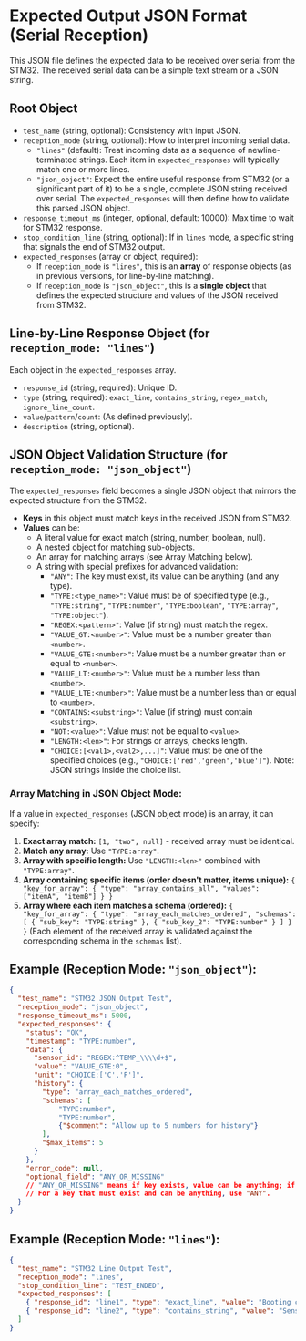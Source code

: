 # Expected Output JSON Format (Serial Reception)

This JSON file defines the expected data to be received over serial from the STM32. The received serial data can be a simple text stream or a JSON string.

## Root Object

-   `test_name` (string, optional): Consistency with input JSON.
-   `reception_mode` (string, optional): How to interpret incoming serial data.
    -   `"lines"` (default): Treat incoming data as a sequence of newline-terminated strings. Each item in `expected_responses` will typically match one or more lines.
    -   `"json_object"`: Expect the entire useful response from STM32 (or a significant part of it) to be a single, complete JSON string received over serial. The `expected_responses` will then define how to validate this parsed JSON object.
-   `response_timeout_ms` (integer, optional, default: 10000): Max time to wait for STM32 response.
-   `stop_condition_line` (string, optional): If in `lines` mode, a specific string that signals the end of STM32 output.
-   `expected_responses` (array or object, required):
    -   If `reception_mode` is `"lines"`, this is an **array** of response objects (as in previous versions, for line-by-line matching).
    -   If `reception_mode` is `"json_object"`, this is a **single object** that defines the expected structure and values of the JSON received from STM32.

## Line-by-Line Response Object (for `reception_mode: "lines"`)

Each object in the `expected_responses` array.
-   `response_id` (string, required): Unique ID.
-   `type` (string, required): `exact_line`, `contains_string`, `regex_match`, `ignore_line_count`.
-   `value`/`pattern`/`count`: (As defined previously).
-   `description` (string, optional).

## JSON Object Validation Structure (for `reception_mode: "json_object"`)

The `expected_responses` field becomes a single JSON object that mirrors the expected structure from the STM32.

-   **Keys** in this object must match keys in the received JSON from STM32.
-   **Values** can be:
    -   A literal value for exact match (string, number, boolean, null).
    -   A nested object for matching sub-objects.
    -   An array for matching arrays (see Array Matching below).
    -   A string with special prefixes for advanced validation:
        -   `"ANY"`: The key must exist, its value can be anything (and any type).
        -   `"TYPE:<type_name>"`: Value must be of specified type (e.g., `"TYPE:string"`, `"TYPE:number"`, `"TYPE:boolean"`, `"TYPE:array"`, `"TYPE:object"`).
        -   `"REGEX:<pattern>"`: Value (if string) must match the regex.
        -   `"VALUE_GT:<number>"`: Value must be a number greater than `<number>`.
        -   `"VALUE_GTE:<number>"`: Value must be a number greater than or equal to `<number>`.
        -   `"VALUE_LT:<number>"`: Value must be a number less than `<number>`.
        -   `"VALUE_LTE:<number>"`: Value must be a number less than or equal to `<number>`.
        -   `"CONTAINS:<substring>"`: Value (if string) must contain `<substring>`.
        -   `"NOT:<value>"`: Value must not be equal to `<value>`.
        -   `"LENGTH:<len>"`: For strings or arrays, checks length.
        -   `"CHOICE:[<val1>,<val2>,...]"`: Value must be one of the specified choices (e.g., `"CHOICE:['red','green','blue']"`). Note: JSON strings inside the choice list.

### Array Matching in JSON Object Mode:

If a value in `expected_responses` (JSON object mode) is an array, it can specify:
1.  **Exact array match:** `[1, "two", null]` - received array must be identical.
2.  **Match any array:** Use `"TYPE:array"`.
3.  **Array with specific length:** Use `"LENGTH:<len>"` combined with `"TYPE:array"`.
4.  **Array containing specific items (order doesn't matter, items unique):**
    `{ "key_for_array": { "type": "array_contains_all", "values": ["itemA", "itemB"] } }`
5.  **Array where each item matches a schema (ordered):**
    `{ "key_for_array": { "type": "array_each_matches_ordered", "schemas": [ { "sub_key": "TYPE:string" }, { "sub_key_2": "TYPE:number" } ] } }` (Each element of the received array is validated against the corresponding schema in the `schemas` list).

## Example (Reception Mode: `"json_object"`):

```json
{
  "test_name": "STM32 JSON Output Test",
  "reception_mode": "json_object",
  "response_timeout_ms": 5000,
  "expected_responses": {
    "status": "OK",
    "timestamp": "TYPE:number",
    "data": {
      "sensor_id": "REGEX:^TEMP_\\\\d+$",
      "value": "VALUE_GTE:0",
      "unit": "CHOICE:['C','F']",
      "history": {
        "type": "array_each_matches_ordered",
        "schemas": [
            "TYPE:number", 
            "TYPE:number",
            {"$comment": "Allow up to 5 numbers for history"}
        ],
        "$max_items": 5 
      }
    },
    "error_code": null,
    "optional_field": "ANY_OR_MISSING" 
    // "ANY_OR_MISSING" means if key exists, value can be anything; if key doesn't exist, it's also fine.
    // For a key that must exist and can be anything, use "ANY".
  }
}
```

## Example (Reception Mode: `"lines"`):

```json
{
  "test_name": "STM32 Line Output Test",
  "reception_mode": "lines",
  "stop_condition_line": "TEST_ENDED",
  "expected_responses": [
    { "response_id": "line1", "type": "exact_line", "value": "Booting complete." },
    { "response_id": "line2", "type": "contains_string", "value": "Sensor ID:" }
  ]
}
``` 